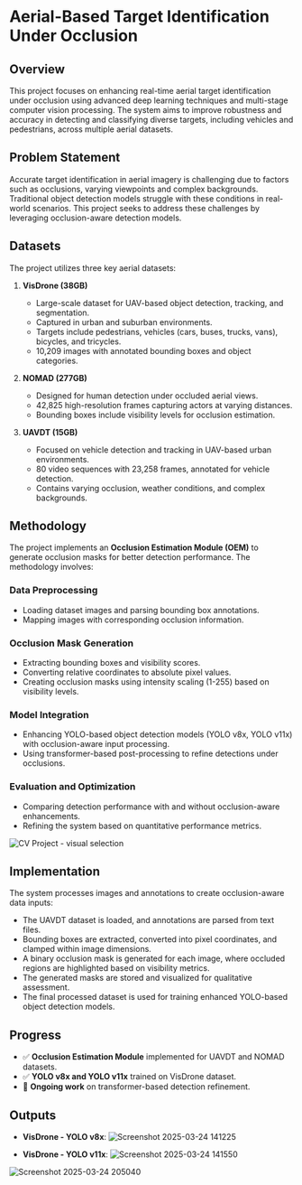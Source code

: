 # Aerial-Based Target Identification Under Occlusion

## Overview

This project focuses on enhancing real-time aerial target identification under occlusion using advanced deep learning techniques and multi-stage computer vision processing. The system aims to improve robustness and accuracy in detecting and classifying diverse targets, including vehicles and pedestrians, across multiple aerial datasets.

## Problem Statement

Accurate target identification in aerial imagery is challenging due to factors such as occlusions, varying viewpoints and complex backgrounds. Traditional object detection models struggle with these conditions in real-world scenarios. This project seeks to address these challenges by leveraging occlusion-aware detection models.

## Datasets

The project utilizes three key aerial datasets:

1. **VisDrone (38GB)**
   - Large-scale dataset for UAV-based object detection, tracking, and segmentation.
   - Captured in urban and suburban environments.
   - Targets include pedestrians, vehicles (cars, buses, trucks, vans), bicycles, and tricycles.
   - 10,209 images with annotated bounding boxes and object categories.

2. **NOMAD (277GB)**
   - Designed for human detection under occluded aerial views.
   - 42,825 high-resolution frames capturing actors at varying distances.
   - Bounding boxes include visibility levels for occlusion estimation.

3. **UAVDT (15GB)**
   - Focused on vehicle detection and tracking in UAV-based urban environments.
   - 80 video sequences with 23,258 frames, annotated for vehicle detection.
   - Contains varying occlusion, weather conditions, and complex backgrounds.

## Methodology

The project implements an **Occlusion Estimation Module (OEM)** to generate occlusion masks for better detection performance. The methodology involves:

### Data Preprocessing
- Loading dataset images and parsing bounding box annotations.
- Mapping images with corresponding occlusion information.

### Occlusion Mask Generation
- Extracting bounding boxes and visibility scores.
- Converting relative coordinates to absolute pixel values.
- Creating occlusion masks using intensity scaling (1-255) based on visibility levels.

### Model Integration
- Enhancing YOLO-based object detection models (YOLO v8x, YOLO v11x) with occlusion-aware input processing.
- Using transformer-based post-processing to refine detections under occlusions.

### Evaluation and Optimization
- Comparing detection performance with and without occlusion-aware enhancements.
- Refining the system based on quantitative performance metrics.

![CV Project - visual selection](https://github.com/user-attachments/assets/129b7623-09e6-4dc4-911b-1cac5a4e1f48)


## Implementation

The system processes images and annotations to create occlusion-aware data inputs:
- The UAVDT dataset is loaded, and annotations are parsed from text files.
- Bounding boxes are extracted, converted into pixel coordinates, and clamped within image dimensions.
- A binary occlusion mask is generated for each image, where occluded regions are highlighted based on visibility metrics.
- The generated masks are stored and visualized for qualitative assessment.
- The final processed dataset is used for training enhanced YOLO-based object detection models.

## Progress

- ✅ **Occlusion Estimation Module** implemented for UAVDT and NOMAD datasets.
- ✅ **YOLO v8x and YOLO v11x** trained on VisDrone dataset.
- 🚀 **Ongoing work** on transformer-based detection refinement.

## Outputs
- **VisDrone - YOLO v8x**:
![Screenshot 2025-03-24 141225](https://github.com/user-attachments/assets/e4fa971e-be47-4f8d-a23f-02479ee02b70)

- **VisDrone - YOLO v11x**:
![Screenshot 2025-03-24 141550](https://github.com/user-attachments/assets/ff5b83d6-c59e-41de-9ae5-b07ad49714c8)

![Screenshot 2025-03-24 205040](https://github.com/user-attachments/assets/1f64952e-3934-487e-a18d-b333773c5d0f)

